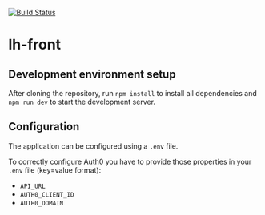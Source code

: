 [![Build Status](https://travis-ci.org/lk-architecture/lk-app-front.svg?branch=master)](https://travis-ci.org/lk-architecture/lk-app-front)

# lh-front

## Development environment setup

After cloning the repository, run `npm install` to install all dependencies and
`npm run dev` to start the development server.

## Configuration

The application can be configured using a `.env` file.

To correctly configure Auth0 you have to provide those properties in your `.env` file (key=value format):

- `API_URL`
- `AUTH0_CLIENT_ID`
- `AUTH0_DOMAIN`
